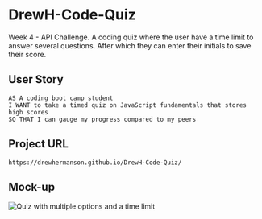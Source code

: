 # DrewH-Code-Quiz
Week 4 - API Challenge. A coding quiz where the user have a time limit to answer several questions. After which they can enter their initials to save their score.

## User Story

```
AS A coding boot camp student
I WANT to take a timed quiz on JavaScript fundamentals that stores high scores
SO THAT I can gauge my progress compared to my peers
```


## Project URL
```
https://drewhermanson.github.io/DrewH-Code-Quiz/
```

## Mock-up


![Quiz with multiple options and a time limit](../Assets/images/expected.png)



